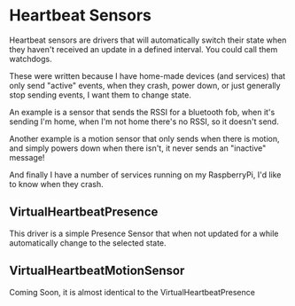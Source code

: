 # Heartbeat Sensors

Heartbeat sensors are drivers that will automatically switch their state when they haven't received an update in a defined interval.
You could call them watchdogs.

These were written because I have home-made devices (and services) that only send "active" events, 
when they crash, power down, or just generally stop sending events, I want them to change state.

An example is a sensor that sends the RSSI for a bluetooth fob, when it's sending I'm home, when I'm not home there's no RSSI, so it doesn't send.

Another example is a motion sensor that only sends when there is motion, and simply powers down when there isn't, it never sends an "inactive" message!

And finally I have a number of services running on my RaspberryPi, I'd like to know when they crash. 


## VirtualHeartbeatPresence
This driver is a simple Presence Sensor that when not updated for a while automatically change to the selected state.

## VirtualHeartbeatMotionSensor
Coming Soon, it is almost identical to the VirtualHeartbeatPresence
